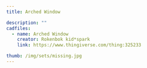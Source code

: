 ```yaml
---
title: Arched Window

description: ""
cadfiles:
  - name: Arched Window
    creator: Rokenbok kid*spark
    link: https://www.thingiverse.com/thing:325233

thumb: /img/sets/missing.jpg
---
```

